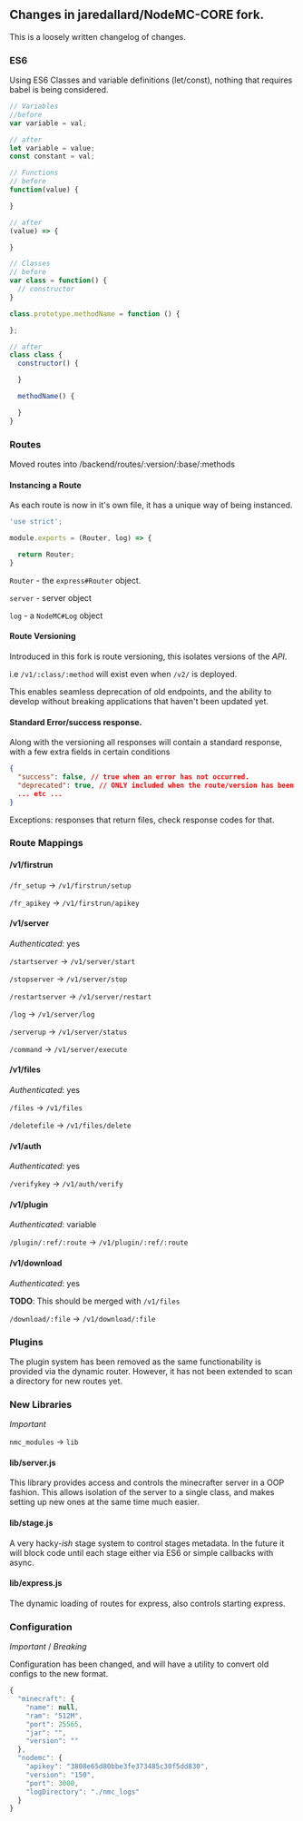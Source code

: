 ## Changes in jaredallard/NodeMC-CORE fork.

This is a loosely written changelog of changes.

### ES6

Using ES6 Classes and variable definitions (let/const), nothing that requires
babel is being considered.

```js
// Variables
//before
var variable = val;

// after
let variable = value;
const constant = val;

// Functions
// before
function(value) {

}

// after
(value) => {

}

// Classes
// before
var class = function() {
  // constructor
}

class.prototype.methodName = function () {

};

// after
class class {
  constructor() {

  }

  methodName() {

  }
}
```

### Routes

Moved routes into /backend/routes/:version/:base/:methods


#### Instancing a Route

As each route is now in it's own file, it has a unique way of being instanced.

```js
'use strict';

module.exports = (Router, log) => {

  return Router;
}

```

`Router` - the `express#Router` object.

`server` - server object

`log`    - a `NodeMC#Log` object


#### Route Versioning

Introduced in this fork is route versioning, this isolates versions of the *API*.

i.e `/v1/:class/:method` will exist even when `/v2/` is deployed.

This enables seamless deprecation of old endpoints, and the ability to develop without
breaking applications that haven't been updated yet.

#### Standard Error/success response.

Along with the versioning all responses will contain a standard response, with a
few extra fields in certain conditions

```json
{
  "success": false, // true when an error has not occurred.
  "deprecated": true, // ONLY included when the route/version has been deprecated.
  ... etc ...
}
```

Exceptions: responses that return files, check response codes for that.

### Route Mappings

#### /v1/firstrun

`/fr_setup`      -> `/v1/firstrun/setup`

`/fr_apikey`     -> `/v1/firstrun/apikey`


#### /v1/server

_Authenticated_: yes

`/startserver`   -> `/v1/server/start`

`/stopserver`    -> `/v1/server/stop`

`/restartserver` -> `/v1/server/restart`

`/log`           -> `/v1/server/log`

`/serverup`      -> `/v1/server/status`

`/command`       -> `/v1/server/execute`


#### /v1/files

_Authenticated_: yes

`/files`         -> `/v1/files`

`/deletefile`    -> `/v1/files/delete`


#### /v1/auth

_Authenticated_: yes

`/verifykey`     -> `/v1/auth/verify`


#### /v1/plugin

_Authenticated_: variable

`/plugin/:ref/:route` -> `/v1/plugin/:ref/:route`

#### /v1/download

_Authenticated_: yes

**TODO**: This should be merged with `/v1/files`

`/download/:file` -> `/v1/download/:file`

### Plugins

The plugin system has been removed as the same functionability is provided via the
dynamic router. However, it has not been extended to scan a directory for new routes
yet.


### New Libraries

*Important*

`nmc_modules` -> `lib`


#### lib/server.js

This library provides access and controls the minecrafter server in a OOP fashion.
This allows isolation of the server to a single class, and makes setting up new
ones at the same time much easier.

#### lib/stage.js

A very hacky-*ish* stage system to control stages metadata. In the future it will
block code until each stage either via ES6 or simple callbacks with async.

#### lib/express.js

The dynamic loading of routes for express, also controls starting express.

### Configuration

*Important* / *Breaking*

Configuration has been changed, and will have a utility to convert old configs to
the new format.

```js
{
  "minecraft": {
    "name": null,
    "ram": "512M",
    "port": 25565,
    "jar": "",
    "version": ""
  },
  "nodemc": {
    "apikey": "3808e65d80bbe3fe373485c30f5dd830",
    "version": "150",
    "port": 3000,
    "logDirectory": "./nmc_logs"
  }
}
```
